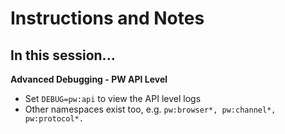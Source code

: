 # Instructions and Notes

## In this session...

**Advanced Debugging - PW API Level**
- Set `DEBUG=pw:api` to view the API level logs
- Other namespaces exist too, e.g. `pw:browser*, pw:channel*, pw:protocol*.`
